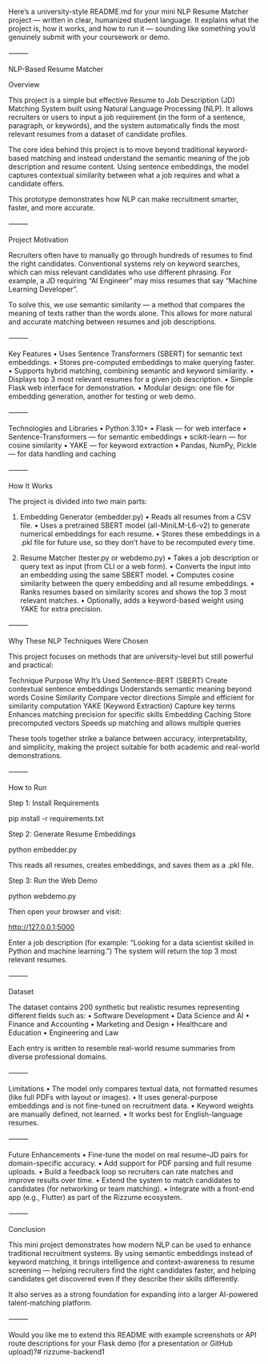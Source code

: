 Here’s a university-style README.md for your mini NLP Resume Matcher project — written in clear, humanized student language. It explains what the project is, how it works, and how to run it — sounding like something you’d genuinely submit with your coursework or demo.

⸻

NLP-Based Resume Matcher

Overview

This project is a simple but effective Resume to Job Description (JD) Matching System built using Natural Language Processing (NLP).
It allows recruiters or users to input a job requirement (in the form of a sentence, paragraph, or keywords), and the system automatically finds the most relevant resumes from a dataset of candidate profiles.

The core idea behind this project is to move beyond traditional keyword-based matching and instead understand the semantic meaning of the job description and resume content. Using sentence embeddings, the model captures contextual similarity between what a job requires and what a candidate offers.

This prototype demonstrates how NLP can make recruitment smarter, faster, and more accurate.

⸻

Project Motivation

Recruiters often have to manually go through hundreds of resumes to find the right candidates.
Conventional systems rely on keyword searches, which can miss relevant candidates who use different phrasing.
For example, a JD requiring “AI Engineer” may miss resumes that say “Machine Learning Developer”.

To solve this, we use semantic similarity — a method that compares the meaning of texts rather than the words alone. This allows for more natural and accurate matching between resumes and job descriptions.

⸻

Key Features
	•	Uses Sentence Transformers (SBERT) for semantic text embeddings.
	•	Stores pre-computed embeddings to make querying faster.
	•	Supports hybrid matching, combining semantic and keyword similarity.
	•	Displays top 3 most relevant resumes for a given job description.
	•	Simple Flask web interface for demonstration.
	•	Modular design: one file for embedding generation, another for testing or web demo.

⸻

Technologies and Libraries
	•	Python 3.10+
	•	Flask — for web interface
	•	Sentence-Transformers — for semantic embeddings
	•	scikit-learn — for cosine similarity
	•	YAKE — for keyword extraction
	•	Pandas, NumPy, Pickle — for data handling and caching

⸻

How It Works

The project is divided into two main parts:

1. Embedding Generator (embedder.py)
	•	Reads all resumes from a CSV file.
	•	Uses a pretrained SBERT model (all-MiniLM-L6-v2) to generate numerical embeddings for each resume.
	•	Stores these embeddings in a .pkl file for future use, so they don’t have to be recomputed every time.

2. Resume Matcher (tester.py or webdemo.py)
	•	Takes a job description or query text as input (from CLI or a web form).
	•	Converts the input into an embedding using the same SBERT model.
	•	Computes cosine similarity between the query embedding and all resume embeddings.
	•	Ranks resumes based on similarity scores and shows the top 3 most relevant matches.
	•	Optionally, adds a keyword-based weight using YAKE for extra precision.

⸻

Why These NLP Techniques Were Chosen

This project focuses on methods that are university-level but still powerful and practical:

Technique	Purpose	Why It’s Used
Sentence-BERT (SBERT)	Create contextual sentence embeddings	Understands semantic meaning beyond words
Cosine Similarity	Compare vector directions	Simple and efficient for similarity computation
YAKE (Keyword Extraction)	Capture key terms	Enhances matching precision for specific skills
Embedding Caching	Store precomputed vectors	Speeds up matching and allows multiple queries

These tools together strike a balance between accuracy, interpretability, and simplicity, making the project suitable for both academic and real-world demonstrations.

⸻

How to Run

Step 1: Install Requirements

pip install -r requirements.txt

Step 2: Generate Resume Embeddings

python embedder.py

This reads all resumes, creates embeddings, and saves them as a .pkl file.

Step 3: Run the Web Demo

python webdemo.py

Then open your browser and visit:

http://127.0.0.1:5000

Enter a job description (for example:
“Looking for a data scientist skilled in Python and machine learning.”)
The system will return the top 3 most relevant resumes.

⸻

Dataset

The dataset contains 200 synthetic but realistic resumes representing different fields such as:
	•	Software Development
	•	Data Science and AI
	•	Finance and Accounting
	•	Marketing and Design
	•	Healthcare and Education
	•	Engineering and Law

Each entry is written to resemble real-world resume summaries from diverse professional domains.

⸻

Limitations
	•	The model only compares textual data, not formatted resumes (like full PDFs with layout or images).
	•	It uses general-purpose embeddings and is not fine-tuned on recruitment data.
	•	Keyword weights are manually defined, not learned.
	•	It works best for English-language resumes.

⸻

Future Enhancements
	•	Fine-tune the model on real resume–JD pairs for domain-specific accuracy.
	•	Add support for PDF parsing and full resume uploads.
	•	Build a feedback loop so recruiters can rate matches and improve results over time.
	•	Extend the system to match candidates to candidates (for networking or team matching).
	•	Integrate with a front-end app (e.g., Flutter) as part of the Rizzume ecosystem.

⸻

Conclusion

This mini project demonstrates how modern NLP can be used to enhance traditional recruitment systems.
By using semantic embeddings instead of keyword matching, it brings intelligence and context-awareness to resume screening — helping recruiters find the right candidates faster, and helping candidates get discovered even if they describe their skills differently.

It also serves as a strong foundation for expanding into a larger AI-powered talent-matching platform.

⸻

Would you like me to extend this README with example screenshots or API route descriptions for your Flask demo (for a presentation or GitHub upload)?# rizzume-backend1
